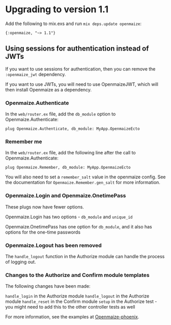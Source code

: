 # Upgrading to version 1.1

Add the following to mix.exs and run `mix deps.update openmaize`:

    {:openmaize, "~> 1.1"}

## Using sessions for authentication instead of JWTs

If you want to use sessions for authentication, then you can remove
the `:openmaize_jwt` dependency.

If you want to use JWTs, you will need to use OpenmaizeJWT, which will
then install Openmaize as a dependency.

### Openmaize.Authenticate

In the `web/router.ex` file, add the `db_module` option to Openmaize.Authenticate:

    plug Openmaize.Authenticate, db_module: MyApp.OpenmaizeEcto

### Remember me

In the `web/router.ex` file, add the following line after the
call to Openmaize.Authenticate:

    plug Openmaize.Remember, db_module: MyApp.OpenmaizeEcto

You will also need to set a `remember_salt` value in the openmaize config.
See the documentation for `Openmaize.Remember.gen_salt` for more information.

### Openmaize.Login and Openmaize.OnetimePass

These plugs now have fewer options.

Openmaize.Login has two options - `db_module` and `unique_id`

Openmaize.OnetimePass has one option for `db_module`, and it
also has options for the one-time passwords

### Openmaize.Logout has been removed

The `handle_logout` function in the Authorize module can handle the
process of logging out.

### Changes to the Authorize and Confirm module templates

The following changes have been made:

`handle_login` in the Authorize module
`handle_logout` in the Authorize module
`handle_reset` in the Confirm module
`setup` in the Authorize test - you might need to add this to the other controller tests as well

For more information, see the examples at
[Openmaize-phoenix](https://github.com/riverrun/openmaize-phoenix).
